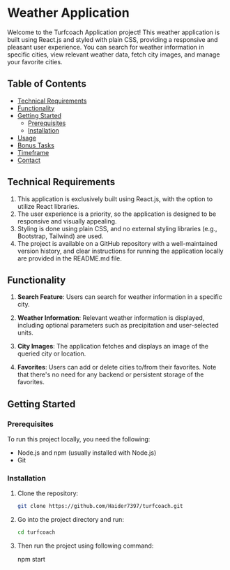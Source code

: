 # Weather Application

Welcome to the Turfcoach Application project! This weather application is built using React.js and styled with plain CSS, providing a responsive and pleasant user experience. You can search for weather information in specific cities, view relevant weather data, fetch city images, and manage your favorite cities.

## Table of Contents

- [Technical Requirements](#technical-requirements)
- [Functionality](#functionality)
- [Getting Started](#getting-started)
  - [Prerequisites](#prerequisites)
  - [Installation](#installation)
- [Usage](#usage)
- [Bonus Tasks](#bonus-tasks)
- [Timeframe](#timeframe)
- [Contact](#contact)

## Technical Requirements

1. This application is exclusively built using React.js, with the option to utilize React libraries.
2. The user experience is a priority, so the application is designed to be responsive and visually appealing.
3. Styling is done using plain CSS, and no external styling libraries (e.g., Bootstrap, Tailwind) are used.
4. The project is available on a GitHub repository with a well-maintained version history, and clear instructions for running the application locally are provided in the README.md file.

## Functionality

1. **Search Feature**: Users can search for weather information in a specific city.

2. **Weather Information**: Relevant weather information is displayed, including optional parameters such as precipitation and user-selected units.

3. **City Images**: The application fetches and displays an image of the queried city or location.

4. **Favorites**: Users can add or delete cities to/from their favorites. Note that there's no need for any backend or persistent storage of the favorites.

## Getting Started

### Prerequisites

To run this project locally, you need the following:

- Node.js and npm (usually installed with Node.js)
- Git

### Installation

1. Clone the repository:

   ```bash
   git clone https://github.com/Haider7397/turfcoach.git

2. Go into the project directory and run:

    ```bash
    cd turfcoach

3. Then run the project using following command:

    npm start